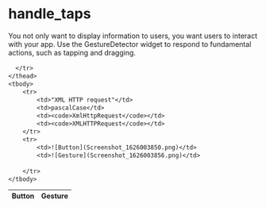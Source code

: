 # handle_taps

You not only want to display information to users, you want users to interact with your app. Use the GestureDetector widget to respond to fundamental actions, such as tapping and dragging.


 <table>
    <thead>
      <tr>
        <th>Button</th>
        <th>Gesture</th>
       
      </tr>
    </thead>
    <tbody>
        <tr>
            <td>"XML HTTP request"</td>
            <td>pascalCase</td>
            <td><code>XmlHttpRequest</code></td>
            <td><code>XMLHTTPRequest</code></td>
        </tr>
        <tr>
            <td>![Button](Screenshot_1626003850.png)</td>
            <td>![Gesture](Screenshot_1626003856.png)</td>
            
        </tr>
    </tbody>
  </table>
